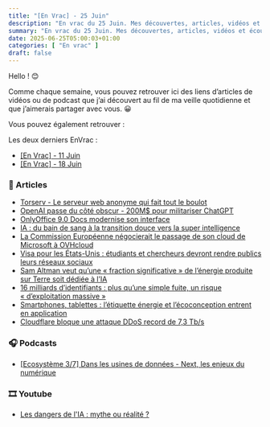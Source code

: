 ```yaml
---
title: "[En Vrac] - 25 Juin"
description: "En vrac du 25 Juin. Mes découvertes, articles, vidéos et écoute qui m'ont intéressé et que je veux partager."
summary: "En vrac du 25 Juin. Mes découvertes, articles, vidéos et écoute qui m'ont intéressé et que je veux partager."
date: 2025-06-25T05:00:03+01:00
categories: [ "En vrac" ]
draft: false
---
```


Hello ! 😊

Comme chaque semaine, vous pouvez retrouver ici des liens d’articles de vidéos ou de podcast que j’ai découvert au fil de ma veille quotidienne et que j’aimerais partager avec vous. 😀

Vous pouvez également retrouver :

Les deux derniers EnVrac :
  - [[En Vrac] - 11 Juin](https://blog.victorprouff.fr/en-vracs/2025-06-11-envrac/)
  - [[En Vrac] - 18 Juin](https://blog.victorprouff.fr/en-vracs/2025-06-18-envrac/)

### 📖 Articles
- [Torserv - Le serveur web anonyme qui fait tout le boulot](https://korben.info/torserv-serveur-web-anonyme-tor-zero-config.html)
- [OpenAI passe du côté obscur - 200M$ pour militariser ChatGPT](https://korben.info/openai-pentagone-contrat-militaire.html)
- [OnlyOffice 9.0 Docs modernise son interface](https://next.ink/brief_article/onlyoffice-9-0-docs-modernise-son-interface/)
- [IA : du bain de sang à la transition douce vers la super intelligence](https://www.standblog.org/blog/post/2025/06/19/IA-bain-de-sang-et-douceur)
- [La Commission Européenne négocierait le passage de son cloud de Microsoft à OVHcloud](https://next.ink/189030/la-commission-europeenne-negocierait-le-passage-de-son-cloud-de-microsoft-a-ovhcloud/)
- [Visa pour les États-Unis : étudiants et chercheurs devront rendre publics leurs réseaux sociaux](https://next.ink/brief_article/visa-pour-les-etats-unis-etudiants-et-chercheurs-devront-rendre-publics-leurs-reseaux-sociaux/)
- [Sam Altman veut qu’une « fraction significative » de l’énergie produite sur Terre soit dédiée à l’IA](https://next.ink/brief_article/sam-altman-veut-quune-fraction-significative-de-lenergie-produite-sur-terre-soit-dediee-a-lia/)
- [16 milliards d’identifiants : plus qu’une simple fuite, un risque « d’exploitation massive »](https://next.ink/189149/16-milliards-didentifiants-plus-quune-simple-fuite-un-risque-dexploitation-massive/)
- [Smartphones, tablettes : l’étiquette énergie et l’écoconception entrent en application](https://next.ink/189210/smartphones-tablettes-letiquette-energie-et-lecoconception-entrent-en-application/)
- [Cloudflare bloque une attaque DDoS record de 7,3 Tb/s](https://korben.info/cloudflare-bloque-attaque-ddos-record-7-3-tbps.html)
### 🎧 Podcasts
- [[Ecosystème 3/7] Dans les usines de données - Next, les enjeux du numérique](https://open.spotify.com/episode/6r07HrUNBp5lWOaywsRpPt)
### 🎞️ Youtube
- [Les dangers de l'IA : mythe ou réalité ?](https://www.youtube.com/watch?v=mbhgCJXQ-gg&t=604s)
